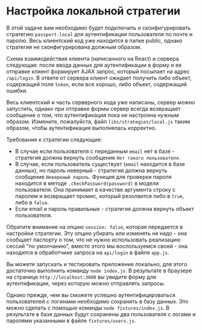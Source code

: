 # Настройка локальной стратегии

В этой задаче вам необходимо будет подключить и сконфигурировать стратегию `passport-local` для 
аутентификации пользователя по почте и паролю. Весь клиентский код уже находится в папке public, 
однако стратегия не сконфигурирована должным образом.


Схема взаимодействия клиента (написанного на React) и сервера следующая: после ввода данных для 
аутентификации в форму и ее отправке клиент формирует AJAX запрос, который посылает на адрес
`/api/login`. В ответе от сервера клиент ожидает получить либо объект, содержащий поле `token`, 
если все хорошо, либо объект, содержащий ошибки.


Весь клиентский и часть серверного кода уже написаны, сервер можно запустить, однако при отправке
формы сервер всегда возвращает сообщение о том, что аутентификация пока не настроена нужным образом.
Измените, пожалуйста, файл `libs/strategies/local.js` таким образом, чтобы аутентификация 
выполнялась корректно. 

Требования к стратегии следующие:
- В случае если пользователя с переданным `email` нет в базе - стратегия должна вернуть сообщение
`Нет такого пользователя`. 
- В случае, если пользователь существует (`email` находится в базе данных), но пароль неверный - 
стратегия должна вернуть сообщение `Невереный пароль`. Функция для проверки пароля находится в 
методе `.checkPassword(password)` в модели пользователя. Она принимает в качестве аргумента строку с
паролем и возвращает промис, который резолвится либо в `true`, либо в `false`.  
- Если email и пароль правильные - стратегия должна вернуть объект пользователя.

Обратите внимание на опцию `session: false`, которая передается в настройки стратегии. Эту опцию 
убирать или изменять не надо - она сообщает паспорту о том, что не нужно использовать реализацию
сессий "по умолчанию", вместо этого мы воспользуемся своей - она находится в обработчике запроса на
`api/login` в файле `app.js`.


Вы можете запускать и тестировать приложение локально, для этого достаточно выполнить команду 
`node index.js`. В результате в браузере на странице `http://localhost:3000` вы увидите форму для 
аутентификации, через которую можно отправлять запросы.


Однако прежде, чем вы сможете успешно аутентифицироваться пользователей с логинами необходимо 
сохранить в базу данных. Это можно сделать с помощью команды `node fixtures/index.js`. В результате 
в базе данных будут сохранены два пользователя с логами и паролями указанными в файле 
`fixtures/users.js`.
